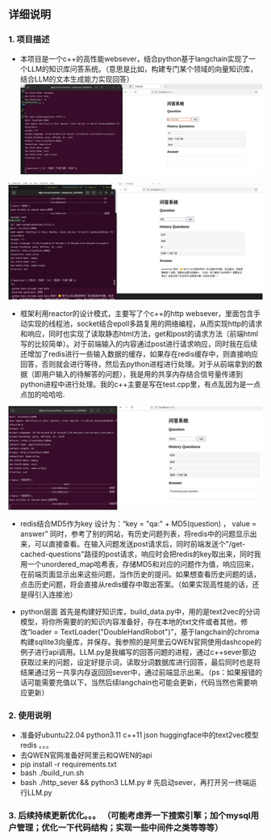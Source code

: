 ## 详细说明

###  1. 项目描述
- 本项目是一个c++的高性能websever，结合python基于langchain实现了一个LLM的知识库问答系统。（意思是比如，构建专门某个领域的向量知识库，结合LLM的文本生成能力实现回答）
![alt text](84307eb8e55c672829c62cfc65e9f97.png)

![alt text](8da61245f5db4627df83cbd0a25a192.png)

- 框架利用reactor的设计模式，主要写了个c++的http websever，里面包含手动实现的线程池，socket结合epoll多路复用的网络编程，从而实现http的请求和响应，同时也实现了读取静态html方法，get和post的请求方法（前端html写的比较简单）。对于前端输入的内容通过post进行请求响应，同时我在后续还增加了redis进行一些输入数据的缓存，如果存在redis缓存中，则直接响应回答，否则就会进行等待，然后去python进程进行处理。对于从前端拿到的数据（即用户输入的待解答的问题），我是用的共享内存结合信号量传递到python进程中进行处理。我的c++主要是写在test.cpp里，有点乱因为是一点点加的哈哈哈. 

![alt text](600a3eb8db672a611a6a557139bc0af.png)

- redis结合MD5作为key 设计为：“key = "qa:" + MD5(question) ， value = answer” 同时，参考了别的网站，有历史问题列表，将redis中的问题显示出来，可以直接查看。在输入问题发送post请求后，同时前端发送个"/get-cached-questions"路径的post请求，响应时会把redis的key取出来，同时我用一个unordered_map哈希表，存储MD5和对应的问题作为值，响应回来，在前端页面显示出来这些问题，当作历史的提问。如果想查看历史问题的话，点击历史问题，将会直接从redis缓存中取出答案。（如果实现高性能的话，还是得引入连接池）



- python层面 首先是构建好知识库，build_data.py中，用的是text2vec的分词模型，将你所需要的的知识内容准备好，存在本地的txt文件或者其他，修改“loader = TextLoader("DoubleHandRobot")”，基于langchain的chroma构建sqllite3向量库，并保存。我参照的是阿里云QWEN官网使用dashcope的例子进行api调用。LLM.py是我编写的回答问题的进程，通过c++sever那边获取过来的问题，设定好提示词，读取分词数据库进行回答，最后同时也是将结果通过另一共享内存返回回sever中，通过前端显示出来。（ps：如果报错的话可能需要充值以下，当然后续langchain也可能会更新，代码当然也需要响应更新）



### 2. 使用说明
- 准备好ubuntu22.04 python3.11 c++11 json huggingface中的text2vec模型  redis 。。。
- 去QWEN官网准备好阿里云和QWEN的api
- pip install -r requirements.txt
- bash ./build_run.sh
- bash ./http_sever && python3 LLM.py # 先启动sever，再打开另一终端运行LLM.py

### 3. 后续持续更新优化。。。 （可能考虑弄一下搜索引擎；加个mysql用户管理；优化一下代码结构；实现一些中间件之类等等等）
